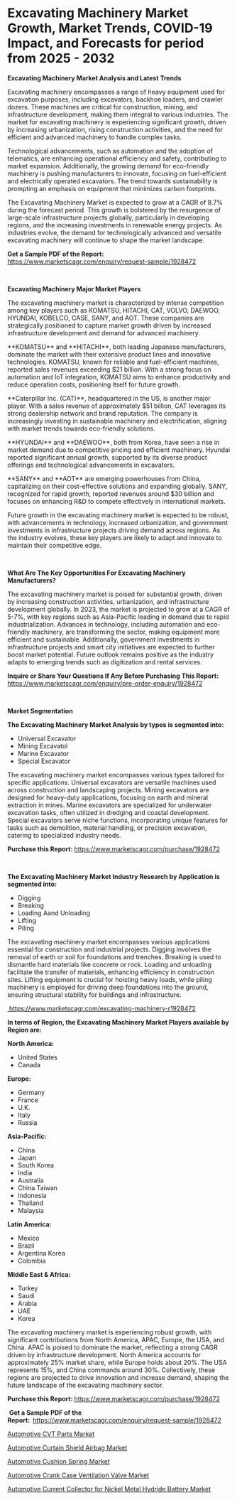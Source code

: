 <p><h1>Excavating Machinery Market Growth, Market Trends, COVID-19 Impact, and Forecasts for period from 2025 - 2032</h1></p><p><strong>Excavating Machinery Market Analysis and Latest Trends</strong></p>
<p><p>Excavating machinery encompasses a range of heavy equipment used for excavation purposes, including excavators, backhoe loaders, and crawler dozers. These machines are critical for construction, mining, and infrastructure development, making them integral to various industries. The market for excavating machinery is experiencing significant growth, driven by increasing urbanization, rising construction activities, and the need for efficient and advanced machinery to handle complex tasks.</p><p>Technological advancements, such as automation and the adoption of telematics, are enhancing operational efficiency and safety, contributing to market expansion. Additionally, the growing demand for eco-friendly machinery is pushing manufacturers to innovate, focusing on fuel-efficient and electrically operated excavators. The trend towards sustainability is prompting an emphasis on equipment that minimizes carbon footprints.</p><p>The Excavating Machinery Market is expected to grow at a CAGR of 8.7% during the forecast period. This growth is bolstered by the resurgence of large-scale infrastructure projects globally, particularly in developing regions, and the increasing investments in renewable energy projects. As industries evolve, the demand for technologically advanced and versatile excavating machinery will continue to shape the market landscape.</p></p>
<p><strong>Get a Sample PDF of the Report:&nbsp;</strong> <a href="https://www.marketscagr.com/enquiry/request-sample/1928472?utm_campaign=3198&utm_medium=2&utm_source=Github&utm_content=ia&utm_term=29032025&utm_id=excavating-machinery">https://www.marketscagr.com/enquiry/request-sample/1928472</a></p>
<p>&nbsp;</p>
<p><strong>Excavating Machinery Major Market Players</strong></p>
<p><p>The excavating machinery market is characterized by intense competition among key players such as KOMATSU, HITACHI, CAT, VOLVO, DAEWOO, HYUNDAI, KOBELCO, CASE, SANY, and AOT. These companies are strategically positioned to capture market growth driven by increased infrastructure development and demand for advanced machinery.</p><p>**KOMATSU** and **HITACHI**, both leading Japanese manufacturers, dominate the market with their extensive product lines and innovative technologies. KOMATSU, known for reliable and fuel-efficient machines, reported sales revenues exceeding $21 billion. With a strong focus on automation and IoT integration, KOMATSU aims to enhance productivity and reduce operation costs, positioning itself for future growth.</p><p>**Caterpillar Inc. (CAT)**, headquartered in the US, is another major player. With a sales revenue of approximately $51 billion, CAT leverages its strong dealership network and brand reputation. The company is increasingly investing in sustainable machinery and electrification, aligning with market trends towards eco-friendly solutions. </p><p>**HYUNDAI** and **DAEWOO**, both from Korea, have seen a rise in market demand due to competitive pricing and efficient machinery. Hyundai reported significant annual growth, supported by its diverse product offerings and technological advancements in excavators. </p><p>**SANY** and **AOT** are emerging powerhouses from China, capitalizing on their cost-effective solutions and expanding globally. SANY, recognized for rapid growth, reported revenues around $30 billion and focuses on enhancing R&D to compete effectively in international markets.</p><p>Future growth in the excavating machinery market is expected to be robust, with advancements in technology, increased urbanization, and government investments in infrastructure projects driving demand across regions. As the industry evolves, these key players are likely to adapt and innovate to maintain their competitive edge.</p></p>
<p>&nbsp;</p>
<p><strong>What Are The Key Opportunities For Excavating Machinery Manufacturers?</strong></p>
<p><p>The excavating machinery market is poised for substantial growth, driven by increasing construction activities, urbanization, and infrastructure development globally. In 2023, the market is projected to grow at a CAGR of 5-7%, with key regions such as Asia-Pacific leading in demand due to rapid industrialization. Advances in technology, including automation and eco-friendly machinery, are transforming the sector, making equipment more efficient and sustainable. Additionally, government investments in infrastructure projects and smart city initiatives are expected to further boost market potential. Future outlook remains positive as the industry adapts to emerging trends such as digitization and rental services.</p></p>
<p><strong>Inquire or Share Your Questions If Any Before Purchasing This Report:</strong> <a href="https://www.marketscagr.com/enquiry/pre-order-enquiry/1928472?utm_campaign=3198&utm_medium=2&utm_source=Github&utm_content=ia&utm_term=29032025&utm_id=excavating-machinery">https://www.marketscagr.com/enquiry/pre-order-enquiry/1928472</a></p>
<p>&nbsp;</p>
<p><strong>Market Segmentation</strong></p>
<p><strong>The Excavating Machinery Market Analysis by types is segmented into:</strong></p>
<p><ul><li>Universal Excavator</li><li>Mining Excavatol</li><li>Marine Excavator</li><li>Special Excavator</li></ul></p>
<p><p>The excavating machinery market encompasses various types tailored for specific applications. Universal excavators are versatile machines used across construction and landscaping projects. Mining excavators are designed for heavy-duty applications, focusing on earth and mineral extraction in mines. Marine excavators are specialized for underwater excavation tasks, often utilized in dredging and coastal development. Special excavators serve niche functions, incorporating unique features for tasks such as demolition, material handling, or precision excavation, catering to specialized industry needs.</p></p>
<p><strong>Purchase this Report:&nbsp;</strong><a href="https://www.marketscagr.com/purchase/1928472?utm_campaign=3198&utm_medium=2&utm_source=Github&utm_content=ia&utm_term=29032025&utm_id=excavating-machinery">https://www.marketscagr.com/purchase/1928472</a></p>
<p>&nbsp;</p>
<p><strong>The Excavating Machinery Market Industry Research by Application is segmented into:</strong></p>
<p><ul><li>Digging</li><li>Breaking</li><li>Loading Aand Unloading</li><li>Lifting</li><li>Piling</li></ul></p>
<p><p>The excavating machinery market encompasses various applications essential for construction and industrial projects. Digging involves the removal of earth or soil for foundations and trenches. Breaking is used to dismantle hard materials like concrete or rock. Loading and unloading facilitate the transfer of materials, enhancing efficiency in construction sites. Lifting equipment is crucial for hoisting heavy loads, while piling machinery is employed for driving deep foundations into the ground, ensuring structural stability for buildings and infrastructure.</p></p>
<p><a href="https://www.marketscagr.com/excavating-machinery-r1928472?utm_campaign=3198&utm_medium=2&utm_source=Github&utm_content=ia&utm_term=29032025&utm_id=excavating-machinery">&nbsp;https://www.marketscagr.com/excavating-machinery-r1928472</a></p>
<p><strong>In terms of Region, the Excavating Machinery Market Players available by Region are:</strong></p>
<p>
    <p> <strong> North America: </strong>
        <ul>
            <li>United States</li>
            <li>Canada</li>
        </ul>
        </p> 
    <p> <strong> Europe: </strong>
        <ul>
            <li>Germany</li>
            <li>France</li>
            <li>U.K.</li>
            <li>Italy</li>
            <li>Russia</li>
        </ul>
        </p> 
    <p> <strong> Asia-Pacific: </strong>
        <ul>
            <li>China</li>
            <li>Japan</li>
            <li>South Korea</li>
            <li>India</li>
            <li>Australia</li>
            <li>China Taiwan</li>
            <li>Indonesia</li>
            <li>Thailand</li>
            <li>Malaysia</li>
        </ul>
        </p> 
    <p> <strong> Latin America: </strong>
        <ul>
            <li>Mexico</li>
            <li>Brazil</li>
            <li>Argentina Korea</li>
            <li>Colombia</li>
        </ul>
        </p> 
    <p> <strong> Middle East & Africa: </strong>
        <ul>
            <li>Turkey</li>
            <li>Saudi</li>
            <li>Arabia</li>
            <li>UAE</li>
            <li>Korea</li>
        </ul>
    </p>
    </p>
<p><p>The excavating machinery market is experiencing robust growth, with significant contributions from North America, APAC, Europe, the USA, and China. APAC is poised to dominate the market, reflecting a strong CAGR driven by infrastructure development. North America accounts for approximately 25% market share, while Europe holds about 20%. The USA represents 15%, and China commands around 30%. Collectively, these regions are projected to drive innovation and increase demand, shaping the future landscape of the excavating machinery sector.</p></p>
<p><strong>Purchase this Report: </strong><a href="https://www.marketscagr.com/purchase/1928472?utm_campaign=3198&utm_medium=2&utm_source=Github&utm_content=ia&utm_term=29032025&utm_id=excavating-machinery">https://www.marketscagr.com/purchase/1928472</a></p>
<p>&nbsp;<strong>Get a Sample PDF of the Report:&nbsp;&nbsp;</strong><a href="https://www.marketscagr.com/enquiry/request-sample/1928472?utm_campaign=3198&utm_medium=2&utm_source=Github&utm_content=ia&utm_term=29032025&utm_id=excavating-machinery">https://www.marketscagr.com/enquiry/request-sample/1928472</a></p>
<p><strong></strong></p>
<p><p><a href="https://github.com/ienamoun/Market-Research-Report-List-1/blob/main/automotive-cvt-parts-market.md?utm_campaign=3198&utm_medium=2&utm_source=Github&utm_content=ia&utm_term=29032025&utm_id=excavating-machinery">Automotive CVT Parts Market</a></p><p><a href="https://github.com/drevertevell/Market-Research-Report-List-1/blob/main/automotive-curtain-shield-airbag-market.md?utm_campaign=3198&utm_medium=2&utm_source=Github&utm_content=ia&utm_term=29032025&utm_id=excavating-machinery">Automotive Curtain Shield Airbag Market</a></p><p><a href="https://github.com/elhibacajka/Market-Research-Report-List-1/blob/main/automotive-cushion-spring-market.md?utm_campaign=3198&utm_medium=2&utm_source=Github&utm_content=ia&utm_term=29032025&utm_id=excavating-machinery">Automotive Cushion Spring Market</a></p><p><a href="https://github.com/kabotcaddoub/Market-Research-Report-List-1/blob/main/automotive-crank-case-ventilation-valve-market.md?utm_campaign=3198&utm_medium=2&utm_source=Github&utm_content=ia&utm_term=29032025&utm_id=excavating-machinery">Automotive Crank Case Ventilation Valve Market</a></p><p><a href="https://github.com/duskodazzi34/Market-Research-Report-List-1/blob/main/automotive-current-collector-for-nickel-metal-hydride-battery-market.md?utm_campaign=3198&utm_medium=2&utm_source=Github&utm_content=ia&utm_term=29032025&utm_id=excavating-machinery">Automotive Current Collector for Nickel Metal Hydride Battery Market</a></p></p>
